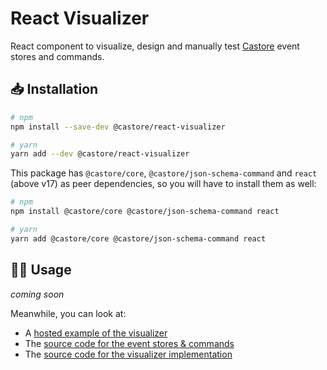 # React Visualizer

React component to visualize, design and manually test [Castore](https://github.com/castore-dev/castore) event stores and commands.

## 📥 Installation

```bash
# npm
npm install --save-dev @castore/react-visualizer

# yarn
yarn add --dev @castore/react-visualizer
```

This package has `@castore/core`, `@castore/json-schema-command` and `react` (above v17) as peer dependencies, so you will have to install them as well:

```bash
# npm
npm install @castore/core @castore/json-schema-command react

# yarn
yarn add @castore/core @castore/json-schema-command react
```

## 👩‍💻 Usage

_coming soon_

Meanwhile, you can look at:

- A [hosted example of the visualizer](https://castore-dev.github.io/castore/)
- The [source code for the event stores & commands](https://github.com/castore-dev/castore/tree/main/demo/blueprint/src)
- The [source code for the visualizer implementation](https://github.com/castore-dev/castore/blob/main/demo/visualization/src/index.tsx)
